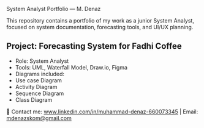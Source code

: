 System Analyst Portfolio — M. Denaz

This repository contains a portfolio of my work as a junior System Analyst, focused on system documentation, forecasting tools, and UI/UX planning.

##  Project: Forecasting System for Fadhi Coffee
-  Role: System Analyst
-  Tools: UML, Waterfall Model, Draw.io, Figma
-  Diagrams included:
  - Use case Diagram
  - Activity Diagram
  - Sequence Diagram
  - Class Diagram

🔗 Contact me: www.linkedin.com/in/muhammad-denaz-660073345 | Email: mdenazskom@gmail.com

